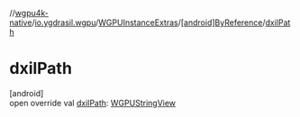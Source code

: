 //[wgpu4k-native](../../../../index.md)/[io.ygdrasil.wgpu](../../index.md)/[WGPUInstanceExtras](../index.md)/[[android]ByReference](index.md)/[dxilPath](dxil-path.md)

# dxilPath

[android]\
open override val [dxilPath](dxil-path.md): [WGPUStringView](../../-w-g-p-u-string-view/index.md)